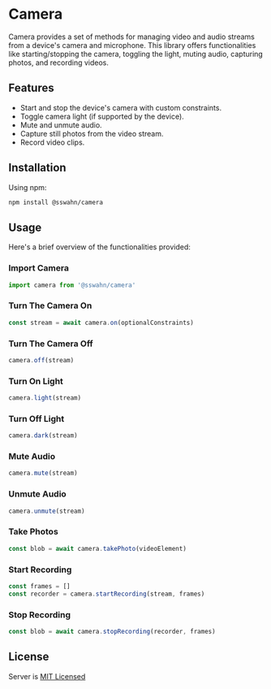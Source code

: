 # Camera 
Camera provides a set of methods for managing video and audio streams from a device's camera and microphone. This library offers functionalities like starting/stopping the camera, toggling the light, muting audio, capturing photos, and recording videos.  

## Features
- Start and stop the device's camera with custom constraints.
- Toggle camera light (if supported by the device).
- Mute and unmute audio.
- Capture still photos from the video stream.
- Record video clips.

## Installation
Using npm:
```bash
npm install @sswahn/camera
```

## Usage  
Here's a brief overview of the functionalities provided:  

### Import Camera  
```javascript
import camera from '@sswahn/camera'
```  

### Turn The Camera On  
```javascript
const stream = await camera.on(optionalConstraints)
```

### Turn The Camera Off  
```javascript
camera.off(stream)
```

### Turn On Light  
```javascript
camera.light(stream)
```

### Turn Off Light  
```javascript
camera.dark(stream)
```

### Mute Audio  
```javascript
camera.mute(stream)
```

### Unmute Audio  
```javascript
camera.unmute(stream)
```

### Take Photos  
```javascript
const blob = await camera.takePhoto(videoElement)
```

### Start Recording  
```javascript
const frames = []
const recorder = camera.startRecording(stream, frames)
```  

### Stop Recording    
```javascript
const blob = await camera.stopRecording(recorder, frames)
```  

## License
Server is [MIT Licensed](https://github.com/sswahn/server/blob/main/LICENSE)
